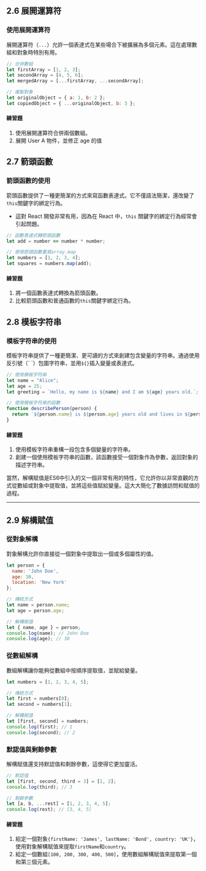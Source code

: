 ## 2.6 展開運算符

### 使用展開運算符
展開運算符（`...`）允許一個表達式在某些場合下被擴展為多個元素。這在處理數組和對象時特別有用。

```javascript
// 合併數組
let firstArray = [1, 2, 3];
let secondArray = [4, 5, 6];
let mergedArray = [...firstArray, ...secondArray];

// 複製對象
let originalObject = { a: 1, b: 2 };
let copiedObject = { ...originalObject, b: 3 };
```

#### 練習題
1. 使用展開運算符合併兩個數組。
2. 展開 User A 物件，並修正 age 的值

## 2.7 箭頭函數

### 箭頭函數的使用
箭頭函數提供了一種更簡潔的方式來寫函數表達式。它不僅語法簡潔，還改變了`this`關鍵字的綁定行為。
- 這對 React 開發非常有用，因為在 React 中，`this` 關鍵字的綁定行為經常會引起問題。

```javascript
// 函數表達式轉箭頭函數
let add = number => number * number;

// 使用箭頭函數重寫array.map
let numbers = [1, 2, 3, 4];
let squares = numbers.map(add);
```

#### 練習題
1. 將一個函數表達式轉換為箭頭函數。
2. 比較箭頭函數和普通函數的`this`關鍵字綁定行為。

## 2.8 模板字符串

### 模板字符串的使用
模板字符串提供了一種更簡潔、更可讀的方式來創建包含變量的字符串。通過使用反引號（\` \`）包圍字符串，並用`${}`插入變量或表達式。

```javascript
// 使用模板字符串
let name = "Alice";
let age = 25;
let greeting = `Hello, my name is ${name} and I am ${age} years old.`;

// 使用模板字符串的函數
function describePerson(person) {
  return `${person.name} is ${person.age} years old and lives in ${person.city}.`;
}
```

#### 練習題
1. 使用模板字符串重構一段包含多個變量的字符串。
2. 創建一個使用模板字符串的函數，該函數接受一個對象作為參數，返回對象的描述字符串。

當然，解構賦值是ES6中引入的又一個非常有用的特性，它允許你以非常直觀的方式從數組或對象中提取值，並將這些值賦給變量。這大大簡化了數據訪問和賦值的過程。

---

## 2.9 解構賦值

### 從對象解構
對象解構允許你直接從一個對象中提取出一個或多個屬性的值。

```javascript
let person = {
  name: 'John Doe',
  age: 30,
  location: 'New York'
};

// 傳統方式
let name = person.name;
let age = person.age;

// 解構賦值
let { name, age } = person;
console.log(name); // John Doe
console.log(age); // 30
```

### 從數組解構
數組解構讓你能夠從數組中按順序提取值，並賦給變量。

```javascript
let numbers = [1, 2, 3, 4, 5];

// 傳統方式
let first = numbers[0];
let second = numbers[1];

// 解構賦值
let [first, second] = numbers;
console.log(first); // 1
console.log(second); // 2
```

### 默認值與剩餘參數
解構賦值還支持默認值和剩餘參數，這使得它更加靈活。

```javascript
// 默認值
let [first, second, third = 3] = [1, 2];
console.log(third); // 3

// 剩餘參數
let [a, b, ...rest] = [1, 2, 3, 4, 5];
console.log(rest); // [3, 4, 5]
```

#### 練習題
1. 給定一個對象`{firstName: 'James', lastName: 'Bond', country: 'UK'}`，使用對象解構賦值來提取`firstName`和`country`。
2. 給定一個數組`[100, 200, 300, 400, 500]`，使用數組解構賦值來提取第一個和第三個元素。
